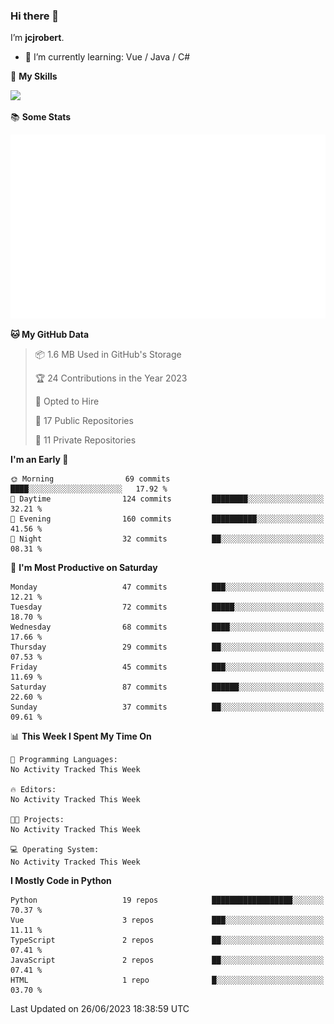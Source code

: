 ### Hi there 👋

I’m **jcjrobert**.

- 🌱 I’m currently learning: Vue / Java / C#

🌟 **My Skills**

![](https://img.shields.io/badge/-Python-3e74a2?style=flat-square&logo=Python&logoColor=fff)

📚 **Some Stats**

![](https://github.com/jcjrobert/github-stats/blob/master/generated/overview.svg)

<!--START_SECTION:waka-->
**🐱 My GitHub Data** 

> 📦 1.6 MB Used in GitHub's Storage 
 > 
> 🏆 24 Contributions in the Year 2023
 > 
> 💼 Opted to Hire
 > 
> 📜 17 Public Repositories 
 > 
> 🔑 11 Private Repositories 
 > 
**I'm an Early 🐤** 

```text
🌞 Morning                69 commits          ████░░░░░░░░░░░░░░░░░░░░░   17.92 % 
🌆 Daytime                124 commits         ████████░░░░░░░░░░░░░░░░░   32.21 % 
🌃 Evening                160 commits         ██████████░░░░░░░░░░░░░░░   41.56 % 
🌙 Night                  32 commits          ██░░░░░░░░░░░░░░░░░░░░░░░   08.31 % 
```
📅 **I'm Most Productive on Saturday** 

```text
Monday                   47 commits          ███░░░░░░░░░░░░░░░░░░░░░░   12.21 % 
Tuesday                  72 commits          █████░░░░░░░░░░░░░░░░░░░░   18.70 % 
Wednesday                68 commits          ████░░░░░░░░░░░░░░░░░░░░░   17.66 % 
Thursday                 29 commits          ██░░░░░░░░░░░░░░░░░░░░░░░   07.53 % 
Friday                   45 commits          ███░░░░░░░░░░░░░░░░░░░░░░   11.69 % 
Saturday                 87 commits          ██████░░░░░░░░░░░░░░░░░░░   22.60 % 
Sunday                   37 commits          ██░░░░░░░░░░░░░░░░░░░░░░░   09.61 % 
```


📊 **This Week I Spent My Time On** 

```text
💬 Programming Languages: 
No Activity Tracked This Week

🔥 Editors: 
No Activity Tracked This Week

🐱‍💻 Projects: 
No Activity Tracked This Week

💻 Operating System: 
No Activity Tracked This Week
```

**I Mostly Code in Python** 

```text
Python                   19 repos            ██████████████████░░░░░░░   70.37 % 
Vue                      3 repos             ███░░░░░░░░░░░░░░░░░░░░░░   11.11 % 
TypeScript               2 repos             ██░░░░░░░░░░░░░░░░░░░░░░░   07.41 % 
JavaScript               2 repos             ██░░░░░░░░░░░░░░░░░░░░░░░   07.41 % 
HTML                     1 repo              █░░░░░░░░░░░░░░░░░░░░░░░░   03.70 % 
```




 Last Updated on 26/06/2023 18:38:59 UTC
<!--END_SECTION:waka-->

